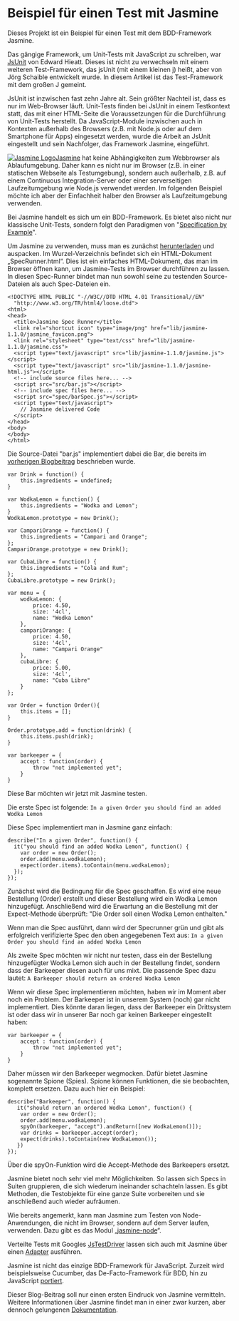 Beispiel für einen Test mit Jasmine
===================================

Dieses Projekt ist ein Beispiel für einen Test mit dem BDD-Framework Jasmine.

Das gängige Framework, um Unit-Tests mit JavaScript zu schreiben, war [JsUnit](http://www.jsunit.net/ "Homepage von JsUnit") von Edward Hieatt. Dieses ist nicht zu verwechseln mit einem weiteren Test-Framework, das jsUnit (mit einem kleinen j) heißt, aber von Jörg Schaible entwickelt wurde. In diesem Artikel ist das Test-Framework mit dem großen J gemeint.

JsUnit ist inzwischen fast zehn Jahre alt. Sein größter Nachteil ist, dass es nur im Web-Browser läuft. Unit-Tests finden bei JsUnit in einem Testkontext statt, das mit einer HTML-Seite die Voraussetzungen für die Durchführung von Unit-Tests herstellt. Da JavaScript-Module inzwischen auch in Kontexten außerhalb des Browsers (z.B. mit Node.js oder auf dem Smartphone für Apps) eingesetzt werden, wurde die Arbeit an JsUnit eingestellt und sein Nachfolger, das Framework Jasmine, eingeführt.

[![](http://blog.holisticon.de/wp-content/uploads/2012/01/jasmine_logo.png "Jasmine Logo")](http://blog.holisticon.de/wp-content/uploads/2012/01/jasmine_logo.png)[Jasmine](http://pivotal.github.com/jasmine/ "Jasmine auf GitHub") hat keine Abhängigkeiten zum Webbrowser als Ablaufumgebung. Daher kann es nicht nur im Browser (z.B. in einer statischen Webseite als Testumgebung), sondern auch außerhalb, z.B. auf einem Continuous Integration-Server oder einer serverseitigen Laufzeitumgebung wie Node.js verwendet werden. Im folgenden Beispiel möchte ich aber der Einfachheit halber den Browser als Laufzeitumgebung verwenden.

Bei Jasmine handelt es sich um ein BDD-Framework. Es bietet also nicht nur klassische Unit-Tests, sondern folgt den Paradigmen von "[Specification by Example](http://en.wikipedia.org/wiki/Behavior_Driven_Development "BDD in der Wikipedia")".

Um Jasmine zu verwenden, muss man es zunächst [herunterladen](http://pivotal.github.com/jasmine/download.html "Download-Link für Jasmine") und auspacken. Im Wurzel-Verzeichnis befindet sich ein HTML-Dokument „SpecRunner.html“. Dies ist ein einfaches HTML-Dokument, das man im Browser öffnen kann, um Jasmine-Tests im Browser durchführen zu lassen. In diesen Spec-Runner bindet man nun sowohl seine zu testenden Source-Dateien als auch Spec-Dateien ein.


	<!DOCTYPE HTML PUBLIC "-//W3C//DTD HTML 4.01 Transitional//EN"
	  "http://www.w3.org/TR/html4/loose.dtd">
	<html>
	<head>
	  <title>Jasmine Spec Runner</title>
	  <link rel="shortcut icon" type="image/png" href="lib/jasmine-1.1.0/jasmine_favicon.png">
	  <link rel="stylesheet" type="text/css" href="lib/jasmine-1.1.0/jasmine.css">
	  <script type="text/javascript" src="lib/jasmine-1.1.0/jasmine.js"></script>
	  <script type="text/javascript" src="lib/jasmine-1.1.0/jasmine-html.js"></script>
	  <!-- include source files here... -->
	  <script src="src/bar.js"></script>
	  <!-- include spec files here... -->
	  <script src="spec/barSpec.js"></script>
	  <script type="text/javascript">
	    // Jasmine delivered Code
	  </script>
	</head>
	<body>
	</body>
	</html>

Die Source-Datei "bar.js" implementiert dabei die Bar, die bereits im [vorherigen Blogbeitrag](http://blog.holisticon.de/2011/10/behavioural-driven-development-mit-jasmine-und-javascript-teil-1/ "Behavioural Driven Development mit Jasmine und JavaScript (Teil 1)") beschrieben wurde.

	var Drink = function() {
	    this.ingredients = undefined;
	}

	var WodkaLemon = function() {
	    this.ingredients = "Wodka and Lemon";
	}
	WodkaLemon.prototype = new Drink();

	var CampariOrange = function() {
	    this.ingredients = "Campari and Orange";
	};
	CampariOrange.prototype = new Drink();

	var CubaLibre = function() {
	    this.ingredients = "Cola and Rum";
	};
	CubaLibre.prototype = new Drink();

	var menu = {
	    wodkaLemon: {
	        price: 4.50,
	        size: '4cl',
	        name: "Wodka Lemon"
	    },
	    campariOrange: {
	        price: 4.50,
	        size: '4cl',
	        name: "Campari Orange"
	    },
	    cubaLibre: {
	        price: 5.00,
	        size: '4cl',
	        name: "Cuba Libre"
	    }
	};

	var Order = function Order(){
	    this.items = [];
	}

	Order.prototype.add = function(drink) {
	    this.items.push(drink);
	}

	var barkeeper = {
	    accept : function(order) {
	        throw "not implemented yet";
	    }
	}

Diese Bar möchten wir jetzt mit Jasmine testen.

Die erste Spec ist folgende:
`
In a given Order
you should find an added Wodka Lemon
`

Diese Spec implementiert man in Jasmine ganz einfach:

	describe("In a given Order", function() {
	  it("you should find an added Wodka Lemon", function() {
	    var order = new Order();
	    order.add(menu.wodkaLemon);
	    expect(order.items).toContain(menu.wodkaLemon);
	  });
	});

Zunächst wird die Bedingung für die Spec geschaffen. Es wird eine neue Bestellung (Order) erstellt und dieser Bestellung wird ein Wodka Lemon hinzugefügt. Anschließend wird die Erwartung an die Bestellung mit der Expect-Methode überprüft: "Die Order soll einen Wodka Lemon enthalten."

Wenn man die Spec ausführt, dann wird der Specrunner grün und gibt als erfolgreich verifizierte Spec den oben angegebenen Text aus:
`
In a given Order
you should find an added Wodka Lemon
`

Als zweite Spec möchten wir nicht nur testen, dass ein der Bestellung hinzugefügter Wodka Lemon sich auch in der Bestellung findet, sondern dass der Barkeeper diesen auch für uns mixt. Die passende Spec dazu lautet:
`
A Barkeeper
should return an ordered Wodka Lemon
`

Wenn wir diese Spec implementieren möchten, haben wir im Moment aber noch ein Problem. Der Barkeeper ist in unserem System (noch) gar nicht implementiert. Dies könnte daran liegen, dass der Barkeeper ein Drittsystem ist oder dass wir in unserer Bar noch gar keinen Barkeeper eingestellt haben:

	var barkeeper = {
	    accept : function(order) {
	        throw "not implemented yet";
	    }
	}

Daher müssen wir den Barkeeper wegmocken. Dafür bietet Jasmine sogenannte Spione (Spies). Spione können Funktionen, die sie beobachten, komplett ersetzen. Dazu auch hier ein Beispiel:

	describe("Barkeeper", function() {
	   it("should return an ordered Wodka Lemon", function() {
	    var order = new Order();
	    order.add(menu.wodkaLemon);
	    spyOn(barkeeper, "accept").andReturn([new WodkaLemon()]);
	    var drinks = barkeeper.accept(order);
	    expect(drinks).toContain(new WodkaLemon());
	   })
	});

Über die spyOn-Funktion wird die Accept-Methode des Barkeepers ersetzt.

Jasmine bietet noch sehr viel mehr Möglichkeiten. So lassen sich Specs in Suiten gruppieren, die sich wiederum ineinander schachteln lassen. Es gibt Methoden, die Testobjekte für eine ganze Suite vorbereiten und sie anschließend auch wieder aufräumen.

Wie bereits angemerkt, kann man Jasmine zum Testen von Node-Anwendungen, die nicht im Browser, sondern auf dem Server laufen, verwenden. Dazu gibt es das Modul „[jasmine-node](https://github.com/mhevery/jasmine-node "Jasmine Node.js-Modul")“.

Verteilte Tests mit Googles [JsTestDriver](http://code.google.com/p/js-test-driver "Google JsTestDriver") lassen sich auch mit Jasmine über einen [Adapter](https://github.com/ibolmo/jasmine-jstd-adapter "Jasmine JSTestDriver Adapter") ausführen.

Jasmine ist nicht das einzige BDD-Framework für JavaScript. Zurzeit wird beispielsweise Cucumber, das De-Facto-Framework für BDD, hin zu JavaScript [portiert](https://github.com/cucumber/cucumber-js "CucumberJS").

Dieser Blog-Beitrag soll nur einen ersten Eindruck von Jasmine vermitteln. Weitere Informationen über Jasmine findet man in einer zwar kurzen, aber dennoch gelungenen [Dokumentation](https://github.com/pivotal/jasmine/wiki "Jasmine Wiki").